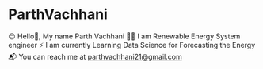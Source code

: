 # ParthVachhani

😊 Hello👋, My name Parth Vachhani
👨‍🔬 I am Renewable Energy System engineer
⚡ I am currently Learning Data Science for Forecasting the Energy
📬 You can reach me at parthvachhani21@gmail.com
